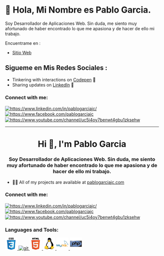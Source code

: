# 👋 Hola, Mi Nombre es Pablo Garcia.

Soy Desarrollador de Aplicaciones Web. Sin duda, me siento muy afortunado de haber encontrado lo que me apasiona y de hacer de ello mi trabajo. 

Encuentrame en :
- <a href="https://pablogarciajc.com/">Sitio Web</a>

Sigueme en Mis Redes Sociales :
- 
- Tinkering with interactions on <a href="https://codepen.io/m0nica"> Codepen</a> 🏓
- Sharing updates on <a href="https://www.linkedin.com/in/monicampowell/">LinkedIn</a> 💼

<h3 align="left">Connect with me:</h3>
<p align="left">
<a href="https://linkedin.com/in/https://www.linkedin.com/in/pablogarciajc/" target="blank"> <img align="center" src="https://raw.githubusercontent.com/rahuldkjain/github-profile-readme-generator/neutral-icons/src/images/icons/Social/linked-in-alt.svg" alt="https://www.linkedin.com/in/pablogarciajc/" height="30" width="40" /></a>
<a href="https://fb.com/https://www.facebook.com/pablogarciajc" target="blank"> <img align="center" src="https://raw.githubusercontent.com/rahuldkjain/github-profile-readme-generator/neutral-icons/src/images/icons/Social/facebook.svg" alt="https://www.facebook.com/pablogarciajc" height="30" width="40" /></a>
<a href="https://www.youtube.com/c/https://www.youtube.com/channel/uc5i4oy7benwt4gbu1zksehw" target="blank"> <img align="center" src="https://raw.githubusercontent.com/rahuldkjain/github-profile-readme-generator/neutral-icons/src/images/icons/Social/youtube.svg" alt="https://www.youtube.com/channel/uc5i4oy7benwt4gbu1zksehw" height="30" width="40" /></a>
</p>

---

<h1 align="center">Hi 👋, I'm Pablo Garcia</h1>
<h3 align="center">Soy Desarrollador de Aplicaciones Web. Sin duda, me siento muy afortunado de haber encontrado lo que me apasiona y de hacer de ello mi trabajo.</h3>

- 👨‍💻 All of my projects are available at [pablogarciajc.com](pablogarciajc.com)

<h3 align="left">Connect with me:</h3>
<p align="left">
<a href="https://linkedin.com/in/https://www.linkedin.com/in/pablogarciajc/" target="blank"><img align="center" src="https://raw.githubusercontent.com/rahuldkjain/github-profile-readme-generator/neutral-icons/src/images/icons/Social/linked-in-alt.svg" alt="https://www.linkedin.com/in/pablogarciajc/" height="30" width="40" /></a>
<a href="https://fb.com/https://www.facebook.com/pablogarciajc" target="blank"><img align="center" src="https://raw.githubusercontent.com/rahuldkjain/github-profile-readme-generator/neutral-icons/src/images/icons/Social/facebook.svg" alt="https://www.facebook.com/pablogarciajc" height="30" width="40" /></a>
<a href="https://www.youtube.com/c/https://www.youtube.com/channel/uc5i4oy7benwt4gbu1zksehw" target="blank"><img align="center" src="https://raw.githubusercontent.com/rahuldkjain/github-profile-readme-generator/neutral-icons/src/images/icons/Social/youtube.svg" alt="https://www.youtube.com/channel/uc5i4oy7benwt4gbu1zksehw" height="30" width="40" /></a>
</p>

<h3 align="left">Languages and Tools:</h3>
<p align="left"> <a href="https://www.w3schools.com/css/" target="_blank"> <img src="https://raw.githubusercontent.com/devicons/devicon/master/icons/css3/css3-original-wordmark.svg" alt="css3" width="40" height="40"/> </a> <a href="https://git-scm.com/" target="_blank"> <img src="https://www.vectorlogo.zone/logos/git-scm/git-scm-icon.svg" alt="git" width="40" height="40"/> </a> <a href="https://www.w3.org/html/" target="_blank"> <img src="https://raw.githubusercontent.com/devicons/devicon/master/icons/html5/html5-original-wordmark.svg" alt="html5" width="40" height="40"/> </a> <a href="https://www.linux.org/" target="_blank"> <img src="https://raw.githubusercontent.com/devicons/devicon/master/icons/linux/linux-original.svg" alt="linux" width="40" height="40"/> </a> <a href="https://www.mysql.com/" target="_blank"> <img src="https://raw.githubusercontent.com/devicons/devicon/master/icons/mysql/mysql-original-wordmark.svg" alt="mysql" width="40" height="40"/> </a> <a href="https://www.php.net" target="_blank"> <img src="https://raw.githubusercontent.com/devicons/devicon/master/icons/php/php-original.svg" alt="php" width="40" height="40"/> </a> </p>

<!--
**PabloGarciaJC/pablogarciajc** is a ✨ _special_ ✨ repository because its `README.md` (this file) appears on your GitHub profile.

Here are some ideas to get you started:

- 🔭 I’m currently working on ...
- 🌱 I’m currently learning ...
- 👯 I’m looking to collaborate on ...
- 🤔 I’m looking for help with ...
- 💬 Ask me about ...
- 📫 How to reach me: ...
- 😄 Pronouns: ...
- ⚡ Fun fact: ...
-->
